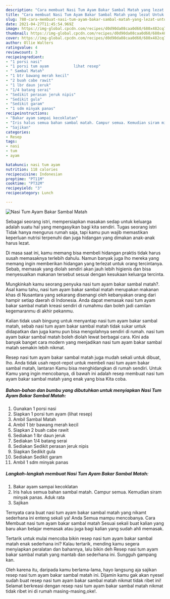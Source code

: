 ```yaml
---
description: "Cara membuat Nasi Tum Ayam Bakar Sambal Matah yang lezat Untuk Jualan"
title: "Cara membuat Nasi Tum Ayam Bakar Sambal Matah yang lezat Untuk Jualan"
slug: 780-cara-membuat-nasi-tum-ayam-bakar-sambal-matah-yang-lezat-untuk-jualan
date: 2021-04-27T11:45:54.969Z
image: https://img-global.cpcdn.com/recipes/d0d90da08caa0d60/680x482cq70/nasi-tum-ayam-bakar-sambal-matah-foto-resep-utama.jpg
thumbnail: https://img-global.cpcdn.com/recipes/d0d90da08caa0d60/680x482cq70/nasi-tum-ayam-bakar-sambal-matah-foto-resep-utama.jpg
cover: https://img-global.cpcdn.com/recipes/d0d90da08caa0d60/680x482cq70/nasi-tum-ayam-bakar-sambal-matah-foto-resep-utama.jpg
author: Ollie Walters
ratingvalue: 4
reviewcount: 3
recipeingredient:
- "1 porsi nasi"
- "1 porsi tum ayam           lihat resep"
- " Sambal Matah"
- "1 btr bawang merah kecil"
- "2 buah cabe rawit"
- "1 lbr daun jeruk"
- "1/4 batang serai"
- "Sedikit perasan jeruk nipis"
- "Sedikit gula"
- "Sedikit garam"
- "1 sdm minyak panas"
recipeinstructions:
- "Bakar ayam sampai kecoklatan"
- "Iris halus semua bahan sambal matah. Campur semua. Kemudian siram minyak panas. Aduk rata"
- "Sajikan"
categories:
- Resep
tags:
- nasi
- tum
- ayam

katakunci: nasi tum ayam 
nutrition: 118 calories
recipecuisine: Indonesian
preptime: "PT11M"
cooktime: "PT32M"
recipeyield: "3"
recipecategory: Lunch

---
```



![Nasi Tum Ayam Bakar Sambal Matah](https://img-global.cpcdn.com/recipes/d0d90da08caa0d60/680x482cq70/nasi-tum-ayam-bakar-sambal-matah-foto-resep-utama.jpg)

Sebagai seorang istri, mempersiapkan masakan sedap untuk keluarga adalah suatu hal yang mengasyikan bagi kita sendiri. Tugas seorang istri Tidak hanya mengurus rumah saja, tapi kamu pun wajib memastikan keperluan nutrisi terpenuhi dan juga hidangan yang dimakan anak-anak harus lezat.

Di masa  saat ini, kamu memang bisa membeli hidangan praktis tidak harus susah memasaknya terlebih dahulu. Namun banyak juga lho mereka yang memang ingin memberikan hidangan yang terlezat untuk orang tercintanya. Sebab, memasak yang diolah sendiri akan jauh lebih higienis dan bisa menyesuaikan makanan tersebut sesuai dengan kesukaan keluarga tercinta. 



Mungkinkah kamu seorang penyuka nasi tum ayam bakar sambal matah?. Asal kamu tahu, nasi tum ayam bakar sambal matah merupakan makanan khas di Nusantara yang sekarang disenangi oleh kebanyakan orang dari hampir setiap daerah di Indonesia. Anda dapat memasak nasi tum ayam bakar sambal matah kreasi sendiri di rumahmu dan boleh jadi camilan kegemaranmu di akhir pekanmu.

Kalian tidak usah bingung untuk menyantap nasi tum ayam bakar sambal matah, sebab nasi tum ayam bakar sambal matah tidak sukar untuk didapatkan dan juga kamu pun bisa mengolahnya sendiri di rumah. nasi tum ayam bakar sambal matah boleh diolah lewat berbagai cara. Kini ada banyak banget cara modern yang menjadikan nasi tum ayam bakar sambal matah semakin lebih nikmat.

Resep nasi tum ayam bakar sambal matah juga mudah sekali untuk dibuat, lho. Anda tidak usah repot-repot untuk membeli nasi tum ayam bakar sambal matah, lantaran Kamu bisa menghidangkan di rumah sendiri. Untuk Kamu yang ingin mencobanya, di bawah ini adalah resep membuat nasi tum ayam bakar sambal matah yang enak yang bisa Kita coba.

<!--inarticleads1-->

##### Bahan-bahan dan bumbu yang dibutuhkan untuk menyiapkan Nasi Tum Ayam Bakar Sambal Matah:

1. Gunakan 1 porsi nasi
1. Siapkan 1 porsi tum ayam           (lihat resep)
1. Ambil  Sambal Matah
1. Ambil 1 btr bawang merah kecil
1. Siapkan 2 buah cabe rawit
1. Sediakan 1 lbr daun jeruk
1. Sediakan 1/4 batang serai
1. Sediakan Sedikit perasan jeruk nipis
1. Siapkan Sedikit gula
1. Sediakan Sedikit garam
1. Ambil 1 sdm minyak panas




<!--inarticleads2-->

##### Langkah-langkah membuat Nasi Tum Ayam Bakar Sambal Matah:

1. Bakar ayam sampai kecoklatan
1. Iris halus semua bahan sambal matah. Campur semua. Kemudian siram minyak panas. Aduk rata
1. Sajikan




Ternyata cara buat nasi tum ayam bakar sambal matah yang nikamt sederhana ini enteng sekali ya! Anda Semua mampu mencobanya. Cara Membuat nasi tum ayam bakar sambal matah Sesuai sekali buat kalian yang baru akan belajar memasak atau juga bagi kalian yang sudah ahli memasak.

Tertarik untuk mulai mencoba bikin resep nasi tum ayam bakar sambal matah enak sederhana ini? Kalau tertarik, mending kamu segera menyiapkan peralatan dan bahannya, lalu bikin deh Resep nasi tum ayam bakar sambal matah yang mantab dan sederhana ini. Sungguh gampang kan. 

Oleh karena itu, daripada kamu berlama-lama, hayo langsung aja sajikan resep nasi tum ayam bakar sambal matah ini. Dijamin kamu gak akan nyesel sudah buat resep nasi tum ayam bakar sambal matah nikmat tidak ribet ini! Selamat berkreasi dengan resep nasi tum ayam bakar sambal matah nikmat tidak ribet ini di rumah masing-masing,oke!.

